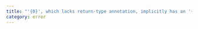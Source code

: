 ```yaml
---
title: "'{0}', which lacks return-type annotation, implicitly has an '{1}' yield type."
category: error
---
```

